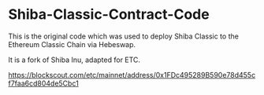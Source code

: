 # Shiba-Classic-Contract-Code
This is the original code which was used to deploy Shiba Classic to the Ethereum Classic Chain via Hebeswap.

It is a fork of Shiba Inu, adapted for ETC. 

https://blockscout.com/etc/mainnet/address/0x1FDc495289B590e78d455cf7faa6cd804de5Cbc1
